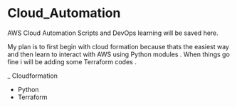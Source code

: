 # Cloud_Automation
AWS Cloud Automation Scripts and DevOps learning will be saved here.

My plan is to first begin with cloud formation because thats the easiest way and then learn to interact with AWS using Python modules . When things go fine i will be adding some Terraform codes .

_ Cloudformation
- Python
- Terraform


